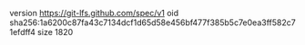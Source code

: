 version https://git-lfs.github.com/spec/v1
oid sha256:1a6200c87fa43c7134dcf1d65d58e456bf477f385b5c7e0ea3ff582c71efdff4
size 1820
